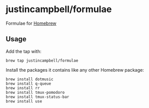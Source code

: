 # justincampbell/formulae

Formulae for [Homebrew](http://brew.sh)

## Usage

Add the tap with:

    brew tap justincampbell/formulae

Install the packages it contains like any other Homebrew package:

    brew install dotmusic
    brew install q-queue
    brew install rr
    brew install tmux-pomodoro
    brew install tmux-status-bar
    brew install use
